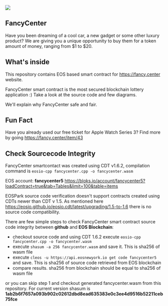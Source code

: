 ![](https://assets.fancy.center/assets/og_img_optimized.jpg)

## FancyCenter
Have you been dreaming of a cool car, a new gadget or some other luxury product? We are giving you a unique opportunity to buy them for a token amount of money, ranging from $1 to $20.

## What's inside
This repository contains EOS based smart contract for <https://fancy.center> website.

FancyCenter smart contract is the most secured blockchain lottery application :) Take a look at the source code and few diagrams. 

We'll explain why FancyCenter safe and fair.

## Fun Fact
Have you already used our free ticket for Apple Watch Series 3? Find more by going <https://fancy.center/item/43>

## Check Sourcecode Integrity
FancyCenter smartcontact was created using CDT v1.6.2, compilation command is ```eosio-cpp fancycenter.cpp -o fancycenter.wasm```

EOS account: **fancycenter5** <https://bloks.io/account/fancycenter5?loadContract=true&tab=Tables&limit=100&table=items>

EOSPark source code verification doesn't support contracts created using CDTs newer than CDT v 1.5.
As mentioned here <https://eosio.github.io/eosio.cdt/latest/upgrading/1.5-to-1.6> there is no source code compatibility.

There are few simple steps to check FancyCenter smart contract source code integrity between **github** and **EOS Blockchain**:
 - checkout source code and using CDT 1.6.2 execute ```eosio-cpp fancycenter.cpp -o fancycenter.wasm```
 - execute ```shasum -a 256 fancycenter.wasm``` and save it. This is sha256 of wasm file
 - execute ```cleos -u https://api.eosnewyork.io get code fancycenter5``` and save. This is sha256 of source code retrieved from EOS blockchain
 - compare results. sha256 from blockchain should be equal to sha256 of wasm file
 
 or you can skip step 1 and checkout generated fancycenter.wasm from this repository. For current version shasum is **1ab2b6f7657a093b902c02612dbd8ead635383e0c3ee4d9516b52211ceb75fce**

